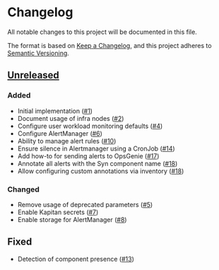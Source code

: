 # Changelog

All notable changes to this project will be documented in this file.

The format is based on [Keep a Changelog](https://keepachangelog.com/en/1.0.0/),
and this project adheres to [Semantic Versioning](https://semver.org/spec/v2.0.0.html).

## [Unreleased]

### Added

- Initial implementation ([#1])
- Document usage of infra nodes ([#2])
- Configure user workload monitoring defaults ([#4])
- Configure AlertManager ([#6])
- Ability to manage alert rules ([#10])
- Ensure silence in Alertmanager using a CronJob ([#14])
- Add how-to for sending alerts to OpsGenie ([#17])
- Annotate all alerts with the Syn component name ([#18])
- Allow configuring custom annotations via inventory ([#18])

### Changed

- Remove usage of deprecated parameters ([#5])
- Enable Kapitan secrets ([#7])
- Enable storage for AlertManager ([#8])

## Fixed

- Detection of component presence ([#13])

[Unreleased]: https://github.com/appuio/component-openshift4-monitoring/compare/d503a46ca74c912d7599da47a6bb2910dc484d23...HEAD
[#1]: https://github.com/appuio/component-openshift4-monitoring/pull/1
[#2]: https://github.com/appuio/component-openshift4-monitoring/pull/2
[#4]: https://github.com/appuio/component-openshift4-monitoring/pull/4
[#5]: https://github.com/appuio/component-openshift4-monitoring/pull/5
[#6]: https://github.com/appuio/component-openshift4-monitoring/pull/6
[#7]: https://github.com/appuio/component-openshift4-monitoring/pull/7
[#8]: https://github.com/appuio/component-openshift4-monitoring/pull/8
[#10]: https://github.com/appuio/component-openshift4-monitoring/pull/10
[#13]: https://github.com/appuio/component-openshift4-monitoring/pull/13
[#14]: https://github.com/appuio/component-openshift4-monitoring/pull/14
[#17]: https://github.com/appuio/component-openshift4-monitoring/pull/17
[#18]: https://github.com/appuio/component-openshift4-monitoring/pull/18
